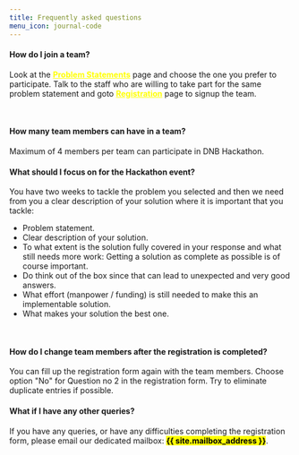 ```yaml
---
title: Frequently asked questions
menu_icon: journal-code
---
```


<h4><b>How do I join a team?</b></h4>

Look at the <a href="{{ site.baseurl }}{% link projects.md %}" style="color:yellow"><b>Problem Statements</b></a> page and choose the one you prefer to participate. Talk to the staff who are willing to take part for the same problem statement and goto <a href="{{ site.baseurl }}{% link registration.md %}" style="color:yellow"><b>Registration</b></a> page to signup the team.

<br>

<h4><b>How many team members can have in a team?</b></h4>
Maximum of 4 members per team can participate in DNB Hackathon.

<br>

<h4><b>What should I focus on for the Hackathon event?</b></h4>
You have two weeks to tackle the problem you selected and then we need from you a clear description of your solution where it is important that you tackle:
<div>
  <ul>
    <li>Problem statement.</li>
    <li>Clear description of your solution.</li>
    <li>To what extent is the solution fully covered in your response and what still needs more work: Getting a solution as complete as possible is of course important.</li>
    <li>Do think out of the box since that can lead to unexpected and very good answers.</li>
    <li>What effort (manpower / funding) is still needed to make this an implementable solution.</li>
    <li>What makes your solution the best one.</li>
  </ul>
</div>


<br>

<h4><b>How do I change team members after the registration is completed?</b></h4>
You can fill up the registration form again with the team members. Choose option "No" for Question no 2 in the registration form. Try to eliminate duplicate entries if possible.

<br>

<h4><b>What if I have any other queries?</b></h4>

If you have any queries, or have any difficulties completing the registration form,
please email our dedicated mailbox: <mark><b>{{ site.mailbox_address }}</b></mark>.